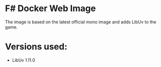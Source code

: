 # F# Docker Web Image
The image is based on the latest official mono image and adds LibUv to the game.

# Versions used:
* LibUv 1.11.0